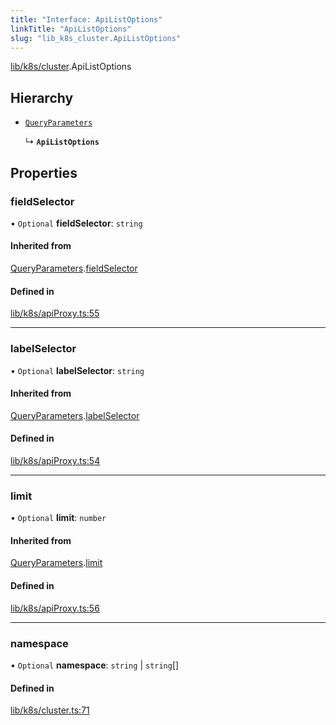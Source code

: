 ```yaml
---
title: "Interface: ApiListOptions"
linkTitle: "ApiListOptions"
slug: "lib_k8s_cluster.ApiListOptions"
---
```


[lib/k8s/cluster](../modules/lib_k8s_cluster.md).ApiListOptions

## Hierarchy

- [`QueryParameters`](lib_k8s_apiProxy.QueryParameters.md)

  ↳ **`ApiListOptions`**

## Properties

### fieldSelector

• `Optional` **fieldSelector**: `string`

#### Inherited from

[QueryParameters](lib_k8s_apiProxy.QueryParameters.md).[fieldSelector](lib_k8s_apiProxy.QueryParameters.md#fieldselector)

#### Defined in

[lib/k8s/apiProxy.ts:55](https://github.com/headlamp-k8s/headlamp/blob/1ae27053/frontend/src/lib/k8s/apiProxy.ts#L55)

___

### labelSelector

• `Optional` **labelSelector**: `string`

#### Inherited from

[QueryParameters](lib_k8s_apiProxy.QueryParameters.md).[labelSelector](lib_k8s_apiProxy.QueryParameters.md#labelselector)

#### Defined in

[lib/k8s/apiProxy.ts:54](https://github.com/headlamp-k8s/headlamp/blob/1ae27053/frontend/src/lib/k8s/apiProxy.ts#L54)

___

### limit

• `Optional` **limit**: `number`

#### Inherited from

[QueryParameters](lib_k8s_apiProxy.QueryParameters.md).[limit](lib_k8s_apiProxy.QueryParameters.md#limit)

#### Defined in

[lib/k8s/apiProxy.ts:56](https://github.com/headlamp-k8s/headlamp/blob/1ae27053/frontend/src/lib/k8s/apiProxy.ts#L56)

___

### namespace

• `Optional` **namespace**: `string` \| `string`[]

#### Defined in

[lib/k8s/cluster.ts:71](https://github.com/headlamp-k8s/headlamp/blob/1ae27053/frontend/src/lib/k8s/cluster.ts#L71)
